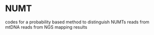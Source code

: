 # NUMT
codes for a probability based method to distinguish NUMTs reads from mtDNA reads from NGS mapping results
